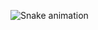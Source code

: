   ![Snake animation](https://github.com/NikiReis/NikiReis/blob/output/github-contribution-grid-snake.svg)
